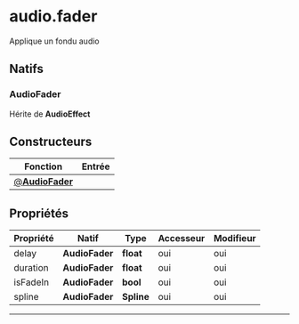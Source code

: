 # audio.fader

Applique un fondu audio
## Natifs
### AudioFader
Hérite de **AudioEffect**
## Constructeurs
|Fonction|Entrée|
|-|-|
|[@**AudioFader**](#ctor_0)||
## Propriétés
|Propriété|Natif|Type|Accesseur|Modifieur|
|-|-|-|-|-|
|delay|**AudioFader**|**float**|oui|oui|
|duration|**AudioFader**|**float**|oui|oui|
|isFadeIn|**AudioFader**|**bool**|oui|oui|
|spline|**AudioFader**|**Spline**|oui|oui|


***
